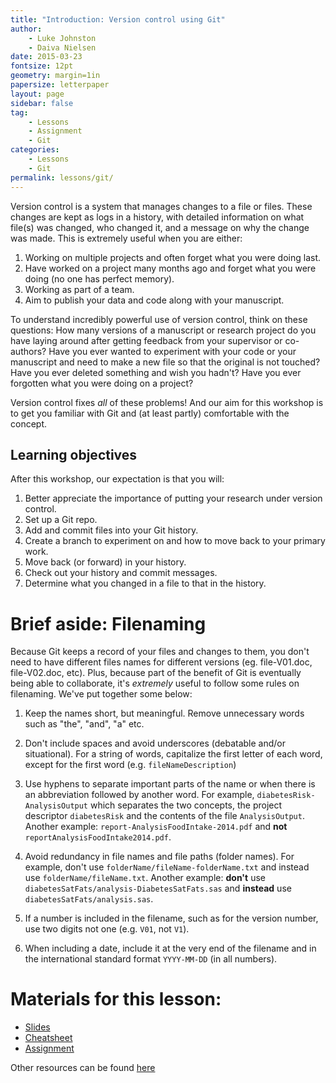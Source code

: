 ```yaml
---
title: "Introduction: Version control using Git"
author:
    - Luke Johnston
    - Daiva Nielsen
date: 2015-03-23
fontsize: 12pt
geometry: margin=1in
papersize: letterpaper
layout: page
sidebar: false
tag:
    - Lessons
    - Assignment
    - Git
categories:
    - Lessons
    - Git
permalink: lessons/git/
---
```


Version control is a system that manages changes to a file or files.
These changes are kept as logs in a history, with detailed information
on what file(s) was changed, who changed it, and a message on why the
change was made.  This is extremely useful when you are either:

1. Working on multiple projects and often forget what you were doing
   last.
2. Have worked on a project many months ago and forget what you were
   doing (no one has perfect memory).
3. Working as part of a team.
4. Aim to publish your data and code along with your manuscript.

To understand incredibly powerful use of version control, think on
these questions: How many versions of a manuscript or research project
do you have laying around after getting feedback from your supervisor
or co-authors? Have you ever wanted to experiment with your code or
your manuscript and need to make a new file so that the original is
not touched? Have you ever deleted something and wish you hadn't? Have
you ever forgotten what you were doing on a project?

Version control fixes *all* of these problems!  And our aim for this
workshop is to get you familiar with Git and (at least partly)
comfortable with the concept.

## Learning objectives ##

After this workshop, our expectation is that you will:

1. Better appreciate the importance of putting your research under
   version control.
2. Set up a Git repo.
3. Add and commit files into your Git history.
4. Create a branch to experiment on and how to move back to your
   primary work.
5. Move back (or forward) in your history.
6. Check out your history and commit messages.
7. Determine what you changed in a file to that in the history.

# Brief aside: Filenaming #

Because Git keeps a record of your files and changes to them, you
don't need to have different files names for different versions
(eg. file-V01.doc, file-V02.doc, etc).  Plus, because part of the
benefit of Git is eventually being able to collaborate, it's
*extremely* useful to follow some rules on filenaming.  We've put
together some below:


1. Keep the names short, but meaningful. Remove unnecessary words such
   as "the", "and", "a" etc.

2. Don't include spaces and avoid underscores (debatable and/or
   situational).  For a string of words, capitalize the first letter
   of each word, except for the first word
   (e.g. `fileNameDescription`)

3. Use hyphens to separate important parts of the name or when there
   is an abbreviation followed by another word.  For example,
   `diabetesRisk-AnalysisOutput` which separates the two concepts, the
   project descriptor `diabetesRisk` and the contents of the file
   `AnalysisOutput`.  Another example:
   `report-AnalysisFoodIntake-2014.pdf` and **not**
   `reportAnalysisFoodIntake2014.pdf`.

4. Avoid redundancy in file names and file paths (folder names).  For
   example, don't use `folderName/fileName-folderName.txt` and instead
   use `folderName/fileName.txt`.  Another example: **don't** use
   `diabetesSatFats/analysis-DiabetesSatFats.sas` and **instead** use
   `diabetesSatFats/analysis.sas`.

5. If a number is included in the filename, such as for the version
   number, use two digits not one (e.g. `V01`, not `V1`).

6. When including a date, include it at the very end of the filename
   and in the international standard format `YYYY-MM-DD` (in all numbers).

# Materials for this lesson: #

* [Slides](slides/)
* [Cheatsheet](cheatsheet/)
* [Assignment](assignment/)

Other resources can be found [here](../resources/)

